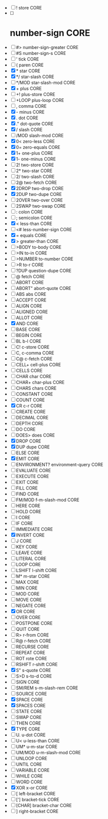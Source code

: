 - [ ] !           store                 CORE
- [ ] #           number-sign           CORE
- [ ] #>          number-sign-greater   CORE
- [ ] #S          number-sign-s         CORE
- [ ] '           tick                  CORE
- [ ] \(           paren                 CORE
- [X] \*           star                  CORE
- [X] \*/          star-slash            CORE
- [ ] \*/MOD       star-slash-mod        CORE
- [X] \+           plus                  CORE
- [ ] \+!          plus-store            CORE
- [ ] \+LOOP       plus-loop             CORE
- [ ] ,           comma                 CORE
- [X] \-           minus                 CORE
- [X] \.           dot                   CORE
- [X] ."          dot-quote             CORE
- [X] /           slash                 CORE
- [ ] /MOD        slash-mod             CORE
- [X] 0\<          zero-less             CORE
- [X] 0=          zero-equals           CORE
- [X] 1\+          one-plus              CORE
- [X] 1\-          one-minus             CORE
- [ ] 2!          two-store             CORE
- [ ] 2\*          two-star              CORE
- [ ] 2/          two-slash             CORE
- [ ] 2@          two-fetch             CORE
- [X] 2DROP       two-drop              CORE
- [X] 2DUP        two-dupe              CORE
- [ ] 2OVER       two-over              CORE
- [ ] 2SWAP       two-swap              CORE
- [ ] :           colon                 CORE
- [ ] ;           semicolon             CORE
- [X] <           less-than             CORE
- [ ] <#          less-number-sign      CORE
- [X] =           equals                CORE
- [X] \>           greater-than          CORE
- [ ] \>BODY       to-body               CORE
- [ ] \>IN         to-in                 CORE
- [ ] \>NUMBER     to-number             CORE
- [ ] \>R          to-r                  CORE
- [ ] ?DUP        question-dupe         CORE
- [ ] @           fetch                 CORE
- [ ] ABORT                             CORE
- [ ] ABORT"      abort-quote           CORE
- [ ] ABS         abs                   CORE
- [ ] ACCEPT                            CORE
- [ ] ALIGN                             CORE
- [ ] ALIGNED                           CORE
- [ ] ALLOT                             CORE
- [X] AND                               CORE
- [ ] BASE                              CORE
- [ ] BEGIN                             CORE
- [ ] BL          b-l                   CORE
- [ ] C!          c-store               CORE
- [ ] C,          c-comma               CORE
- [ ] C@          c-fetch               CORE
- [ ] CELL+       cell-plus             CORE
- [ ] CELLS                             CORE
- [ ] CHAR        char                  CORE
- [ ] CHAR\+       char-plus             CORE
- [ ] CHARS       chars                 CORE
- [ ] CONSTANT                          CORE
- [ ] COUNT                             CORE
- [X] CR          c-r                   CORE
- [ ] CREATE                            CORE
- [ ] DECIMAL                           CORE
- [ ] DEPTH                             CORE
- [ ] DO                                CORE
- [ ] DOES\>       does                  CORE
- [X] DROP                              CORE
- [X] DUP         dupe                  CORE
- [ ] ELSE                              CORE
- [X] EMIT                              CORE
- [ ] ENVIRONMENT? environment-query     CORE
- [ ] EVALUATE                          CORE
- [ ] EXECUTE                           CORE
- [ ] EXIT                              CORE
- [ ] FILL                              CORE
- [ ] FIND                              CORE
- [ ] FM/MOD      f-m-slash-mod         CORE
- [ ] HERE                              CORE
- [ ] HOLD                              CORE
- [ ] I                                 CORE
- [ ] IF                                CORE
- [ ] IMMEDIATE                         CORE
- [X] INVERT                            CORE
- [ ] J                                 CORE
- [ ] KEY                               CORE
- [ ] LEAVE                             CORE
- [ ] LITERAL                           CORE
- [ ] LOOP                              CORE
- [ ] LSHIFT      l-shift               CORE
- [ ] M\*          m-star                CORE
- [ ] MAX                               CORE
- [ ] MIN                               CORE
- [ ] MOD                               CORE
- [ ] MOVE                              CORE
- [ ] NEGATE                            CORE
- [X] OR                                CORE
- [ ] OVER                              CORE
- [ ] POSTPONE                          CORE
- [ ] QUIT                              CORE
- [ ] R\>          r-from                CORE
- [ ] R@          r-fetch               CORE
- [ ] RECURSE                           CORE
- [ ] REPEAT                            CORE
- [ ] ROT         rote                  CORE
- [ ] RSHIFT      r-shift               CORE
- [X] S"          s-quote               CORE
- [ ] S\>D         s-to-d                CORE
- [ ] SIGN                              CORE
- [ ] SM/REM      s-m-slash-rem         CORE
- [ ] SOURCE                            CORE
- [X] SPACE                             CORE
- [X] SPACES                            CORE
- [ ] STATE                             CORE
- [ ] SWAP                              CORE
- [ ] THEN                              CORE
- [X] TYPE                              CORE
- [ ] U\.          u-dot                 CORE
- [ ] U\<          u-less-than           CORE
- [ ] UM\*         u-m-star              CORE
- [ ] UM/MOD      u-m-slash-mod         CORE
- [ ] UNLOOP                            CORE
- [ ] UNTIL                             CORE
- [ ] VARIABLE                          CORE
- [ ] WHILE                             CORE
- [ ] WORD                              CORE
- [X] XOR         x-or                  CORE
- [ ] \[           left-bracket          CORE
- [ ] \['\]         bracket-tick          CORE
- [ ] \[CHAR\]      bracket-char          CORE
- [ ] \]           right-bracket         CORE
